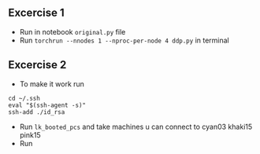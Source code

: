 ## Excercise 1
- Run in notebook `original.py` file
- Run `torchrun --nnodes 1 --nproc-per-node 4 ddp.py` in terminal

## Excercise 2
- To make it work run
```
cd ~/.ssh
eval "$(ssh-agent -s)"
ssh-add ./id_rsa
```
- Run `lk_booted_pcs` and take machines u can connect to
cyan03
khaki15
pink15
- Run